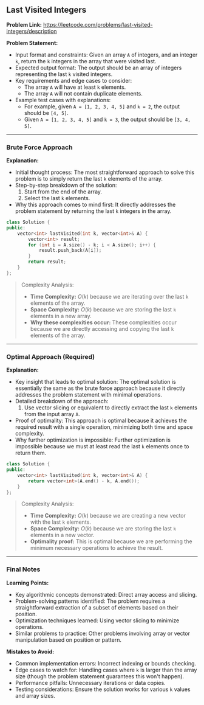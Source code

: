 ## Last Visited Integers
**Problem Link:** https://leetcode.com/problems/last-visited-integers/description

**Problem Statement:**
- Input format and constraints: Given an array `A` of integers, and an integer `k`, return the `k` integers in the array that were visited last.
- Expected output format: The output should be an array of integers representing the last `k` visited integers.
- Key requirements and edge cases to consider: 
  - The array `A` will have at least `k` elements.
  - The array `A` will not contain duplicate elements.
- Example test cases with explanations:
  - For example, given `A = [1, 2, 3, 4, 5]` and `k = 2`, the output should be `[4, 5]`.
  - Given `A = [1, 2, 3, 4, 5]` and `k = 3`, the output should be `[3, 4, 5]`.

---

### Brute Force Approach

**Explanation:**
- Initial thought process: The most straightforward approach to solve this problem is to simply return the last `k` elements of the array.
- Step-by-step breakdown of the solution:
  1. Start from the end of the array.
  2. Select the last `k` elements.
- Why this approach comes to mind first: It directly addresses the problem statement by returning the last `k` integers in the array.

```cpp
class Solution {
public:
    vector<int> lastVisited(int k, vector<int>& A) {
        vector<int> result;
        for (int i = A.size() - k; i < A.size(); i++) {
            result.push_back(A[i]);
        }
        return result;
    }
};
```

> Complexity Analysis:
> - **Time Complexity:** $O(k)$ because we are iterating over the last `k` elements of the array.
> - **Space Complexity:** $O(k)$ because we are storing the last `k` elements in a new array.
> - **Why these complexities occur:** These complexities occur because we are directly accessing and copying the last `k` elements of the array.

---

### Optimal Approach (Required)

**Explanation:**
- Key insight that leads to optimal solution: The optimal solution is essentially the same as the brute force approach because it directly addresses the problem statement with minimal operations.
- Detailed breakdown of the approach: 
  1. Use vector slicing or equivalent to directly extract the last `k` elements from the input array `A`.
- Proof of optimality: This approach is optimal because it achieves the required result with a single operation, minimizing both time and space complexity.
- Why further optimization is impossible: Further optimization is impossible because we must at least read the last `k` elements once to return them.

```cpp
class Solution {
public:
    vector<int> lastVisited(int k, vector<int>& A) {
        return vector<int>(A.end() - k, A.end());
    }
};
```

> Complexity Analysis:
> - **Time Complexity:** $O(k)$ because we are creating a new vector with the last `k` elements.
> - **Space Complexity:** $O(k)$ because we are storing the last `k` elements in a new vector.
> - **Optimality proof:** This is optimal because we are performing the minimum necessary operations to achieve the result.

---

### Final Notes

**Learning Points:**
- Key algorithmic concepts demonstrated: Direct array access and slicing.
- Problem-solving patterns identified: The problem requires a straightforward extraction of a subset of elements based on their position.
- Optimization techniques learned: Using vector slicing to minimize operations.
- Similar problems to practice: Other problems involving array or vector manipulation based on position or pattern.

**Mistakes to Avoid:**
- Common implementation errors: Incorrect indexing or bounds checking.
- Edge cases to watch for: Handling cases where `k` is larger than the array size (though the problem statement guarantees this won't happen).
- Performance pitfalls: Unnecessary iterations or data copies.
- Testing considerations: Ensure the solution works for various `k` values and array sizes.